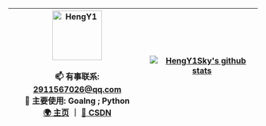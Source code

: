 <div align=center>

| <img alt="HengY1" src="https://www.hengy1.top/img/portrait.jpeg" width=100 /><br /><br /> 📫 有事联系: 2911567026@qq.com <br /> 🔭 主要使用: Goalng ; Python <br>[🌍 主页](https://www.hengy1.top/) ｜ [🚀 CSDN](https://blog.csdn.net/weixin_51485807) | [![HengY1Sky's github stats](https://github-readme-stats.vercel.app/api?username=HengY1Sky&show_icons=true)](https://github.com/anuraghazra/github-readme-stats) 
| ------------------------------------------------------------ | ------------------------------------------------------------ |

</div>
